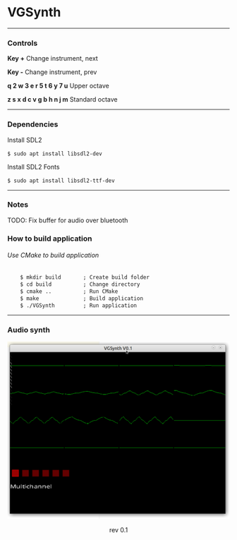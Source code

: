 # VGSynth

---
### Controls

<B>Key +</B> Change instrument, next

<B>Key -</B> Change instrument, prev

<b>q 2 w 3 e r 5 t 6 y 7 u</b> Upper octave

<b>z s x d c v g b h n j m</b> Standard octave

---
### Dependencies

Install SDL2

```
$ sudo apt install libsdl2-dev
```

Install SDL2 Fonts

```
$ sudo apt install libsdl2-ttf-dev
```

---
### Notes
TODO: Fix buffer for audio over bluetooth 

### How to build application

###### Use CMake to build application

``` 
    $ mkdir build       ; Create build folder
    $ cd build          ; Change directory
    $ cmake ..          ; Run CMake
    $ make              ; Build application
    $ ./VGSynth         ; Run application

```

---
### Audio synth

![Alt text](docs/imgs/VGSynth_scr1.png?raw=true "Title")

<div align="center">rev 0.1</div>
